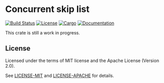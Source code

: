 # Concurrent skip list

[![Build Status](https://travis-ci.org/crossbeam-rs/crossbeam-skiplist.svg?branch=master)](https://travis-ci.org/crossbeam-rs/crossbeam-skiplist)
[![License](https://img.shields.io/badge/license-MIT%2FApache--2.0-blue.svg)](https://github.com/crossbeam-rs/crossbeam-skiplist)
[![Cargo](https://img.shields.io/crates/v/crossbeam-skiplist.svg)](https://crates.io/crates/crossbeam-skiplist)
[![Documentation](https://docs.rs/crossbeam-skiplist/badge.svg)](https://docs.rs/crossbeam-skiplist)

This crate is still a work in progress.

<!--
## Usage

Add this to your `Cargo.toml`:

```toml
[dependencies]
crossbeam-skiplist = "0.1"
```

Next, add this to your crate:

```rust
extern crate crossbeam_skiplist;
```
-->

## License

Licensed under the terms of MIT license and the Apache License (Version 2.0).

See [LICENSE-MIT](LICENSE-MIT) and [LICENSE-APACHE](LICENSE-APACHE) for details.

